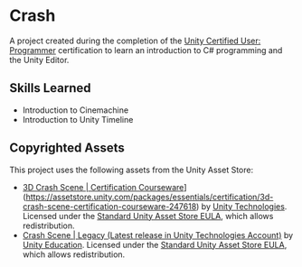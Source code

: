 # Crash
A project created during the completion of the [Unity Certified User: Programmer](https://unity.com/products/unity-certifications/user-programmer) certification to learn an introduction to C# programming and the Unity Editor.

## Skills Learned
* Introduction to Cinemachine
* Introduction to Unity Timeline

## Copyrighted Assets
This project uses the following assets from the Unity Asset Store:
- [3D Crash Scene | Certification Courseware]([https://assetstore.unity.com/packages/essentials/certification/2d-endless-runner-assets-certification-courseware-247612)](https://assetstore.unity.com/packages/essentials/certification/3d-crash-scene-certification-courseware-247618) by [Unity Technologies](https://assetstore.unity.com/publishers/1). Licensed under the [Standard Unity Asset Store EULA](https://unity.com/legal/as-terms), which allows redistribution.
- [Crash Scene | Legacy (Latest release in Unity Technologies Account)]([https://assetstore.unity.com/packages/templates/tutorials/endless-runner-assets-legacy-latest-release-in-unity-technologie-144576](https://assetstore.unity.com/packages/templates/tutorials/crash-scene-legacy-latest-release-in-unity-technologies-account-145778)) by [Unity Education](https://assetstore.unity.com/publishers/15358). Licensed under the [Standard Unity Asset Store EULA](https://unity.com/legal/as-terms), which allows redistribution.
